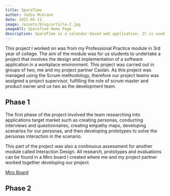 ```yaml
---
title: SpareTime
author: Jodie McGrane
date: 2021-05-11
image: /assets/blog/article-2.jpg
imageAlt: SpareTime Home Page
description: SpareTime is a calendar-based web application. It is used to manage your time by creating events and displaying them onto a calendar. The user can also create and manage a todo list for their events using SpareTime.
---
```


This project I worked on was from my Professional Practice module in 3rd year of college. The aim of the module was for us students to undertake a project that involves the design and implementation of a software application in a workplace environment. This project was carried out in groups of two, me and my project partner Caolán. As this project was managed using the Scrum methodology, therefore our project teams was assigned a project supervisor, fulfilling the role of scrum master and product owner and us two as the development team.

<h2>Phase 1</h2>

The first phase of the project involved the team researching into applications target market such as creating personas, conducting interviews and questionnaires, creating empathy maps, developing scenarios for our personas, and then developing prototypes to solve the personas interaction in the scenario.

This part of the project was also a continuous assessment for another module called Interaction Design. All research, prototypes and evaluations can be found in a Miro board I created where me and my project partner worked together developing our project.

<a href="https://miro.com/app/board/o9J_kkE2XC4=/?invite_link_id=424180921263" class="btn btn--primary">Miro Board</a>

<h2>Phase 2</h2>